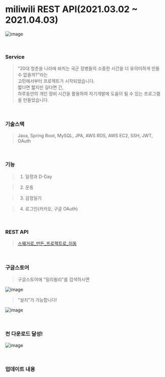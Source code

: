 # miliwili REST API(2021.03.02 ~ 2021.04.03)

![image](https://user-images.githubusercontent.com/7114874/119609679-f439c100-be32-11eb-93f3-42bb12bbf8bf.png)

<br>

### Service
> "20대 청춘을 나라에 바치는 국군 장병들의 소중한 시간을 더 유의미하게 만들 수 없을까?"라는<br>
> 고민에서부터 프로젝트가 시작되었습니다.<br>
> 짧다면 짧지만 길다면 긴, <br>
> 하루동안의 개인 정비 시간을 활용하여 자기개발에 도움이 될 수 있는 프로그램을 만들었습니다.

<br>

### 기술스택
> Java, Spring Boot, MySQL, JPA, AWS RDS, AWS EC2, SSH, JWT, OAuth

<br>

### 기능
> 1. 일정과 D-Day

> 2. 운동

> 3. 감정일기

> 4. 로그인(카카오, 구글 OAuth)

<br>

### REST API
> [스웨거로_만든_프로젝트로_이동](https://shine94.kr/swagger-ui.html)

<br>

### 구글스토어 
> 구글스토어에 "밀리윌리"를 검색하시면

![image](https://user-images.githubusercontent.com/7114874/119633221-7aaecc80-be4c-11eb-8475-d2529e26692c.png)


> "설치"가 가능합니다!

![image](https://user-images.githubusercontent.com/7114874/119633318-95814100-be4c-11eb-8ccb-82df768c098c.png)


<br>

### 천 다운로드 달성!
![image](https://user-images.githubusercontent.com/7114874/119636860-06762800-be50-11eb-9b70-6da73da6a8da.png)

<br>

### 업데이트 내용
